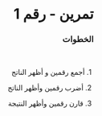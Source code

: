 <div dir = "rtl">

#  تمرين - رقم 1

### الخطوات 

<br>

&#x202b; 1. أجمع رقمين و أظهر الناتج
<br>

&#x202b; 2. أضرب رقمين وأظهر الناتج
<br>

&#x202b; 3. قارن رقمين وأظهر النتيجة 
</div>
